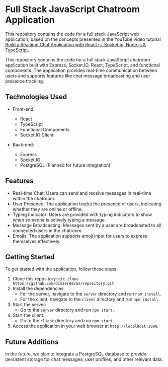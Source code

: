 # Full Stack JavaScript Chatroom Application

This repository contains the code for a full stack JavaScript web application, based on the concepts presented in the YouTube video tutorial [Build a Realtime Chat Application with React.js, Socket.io, Node.js & TypeScript](https://www.youtube.com/watch?v=a_xo-SbIfUQ).

This repository contains the code for a full stack JavaScript chatroom application built with Express, Socket.IO, React, TypeScript, and functional components. The application provides real-time communication between users and supports features like chat message broadcasting and user presence tracking.

## Technologies Used

- Front-end:
  - React
  - TypeScript
  - Functional Components
  - Socket.IO Client

- Back-end:
  - Express
  - Socket.IO
  - PostgreSQL (Planned for future integration)

## Features

- Real-time Chat: Users can send and receive messages in real-time within the chatroom.
- User Presence: The application tracks the presence of users, indicating whether they are online or offline.
- Typing Indicator: Users are provided with typing indicators to show when someone is actively typing a message.
- Message Broadcasting: Messages sent by a user are broadcasted to all connected users in the chatroom.
- Emojis: The application supports emoji input for users to express themselves effectively.

## Getting Started

To get started with the application, follow these steps:

1. Clone this repository: `git clone https://github.com/dimzerdevas/repository.git`
2. Install the dependencies:
   - For the server, navigate to the `server` directory and run `npm install`.
   - For the client, navigate to the `client` directory and run `npm install`.
3. Start the server:
   - Go to the `server` directory and run `npm start`.
4. Start the client:
   - Go to the `client` directory and run `npm start`.
5. Access the application in your web browser at `http://localhost:3000`.

## Future Additions

In the future, we plan to integrate a PostgreSQL database to provide persistent storage for chat messages, user profiles, and other relevant data.
